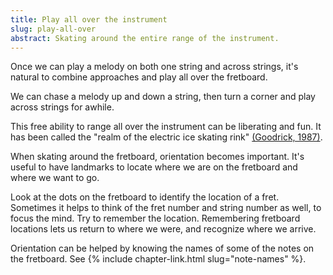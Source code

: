 ```yaml
---
title: Play all over the instrument
slug: play-all-over
abstract: Skating around the entire range of the instrument. 
---
```


Once we can play a melody on both one string and across strings,
it's natural to combine approaches and play all over the fretboard.

We can chase a melody up and down a string,
then turn a corner and play across strings for awhile.

This free ability to range all over the instrument can be liberating and fun.
It has been called the "realm of the electric ice skating rink" 
[(Goodrick, 1987)](references#goodrick-1987).

When skating around the fretboard,
orientation becomes important.
It's useful to have landmarks to locate where we are on the fretboard and where we want to go.

Look at the dots on the fretboard to identify the location of a fret.
Sometimes it helps to think of the fret number and string number as well,
to focus the mind.
Try to remember the location.
Remembering fretboard locations
lets us return to where we were,
and recognize where we arrive.

Orientation can be helped by knowing the names of some of the notes on the fretboard.
See {% include chapter-link.html slug="note-names" %}.

